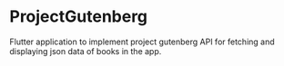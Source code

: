# ProjectGutenberg
Flutter application to implement project gutenberg API for fetching and displaying json data of books in the app.
